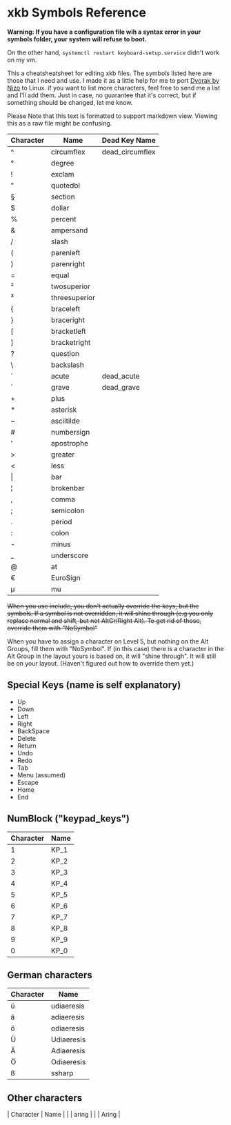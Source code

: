 # xkb Symbols Reference

**Warning: If you have a configuration file wih a syntax error in your symbols folder, your system will refuse to boot.**

On the other hand, `systemctl restart keyboard-setup.service` didn't work on my vm.

This a cheatsheatsheet for editing xkb files. The symbols listed here are those that I need and use.
I made it as a little help for me to port [Dvorak by Nizo](https://github.com/theNizo/DvorakByNizo-German) to Linux.
if you want to list more characters, feel free to send me a list and I'll add them.
Just in case, no guarantee that it's correct, but if something should be changed, let me know.

Please Note that this text is formatted to support markdown view. Viewing this as a raw file might be confusing.

| Character | Name | Dead Key Name |
|-|-|-|
| ^ | circumflex | dead_circumflex |
| ° | degree | |
| ! | exclam | |
| " | quotedbl | |
| § | section | |
| $ | dollar | |
| % | percent | |
| & | ampersand | |
| / | slash | |
| ( | parenleft | |
| ) | parenright | |
| = | equal | |
| ² | twosuperior | |
| ³ | threesuperior | |
| { | braceleft | |
| } | braceright | |
| \[ | bracketleft | |
| \] | bracketright | |
| ? | question | |
| \ | backslash | |
| ´ | acute | dead_acute |
| \` | grave | dead_grave |
| \+ | plus | |
| \* | asterisk | |
| ~ | asciitilde | |
| # | numbersign | |
| ' | apostrophe | |
| > | greater | |
| < | less | |
| \| | bar | |
| ¦ | brokenbar | |
| , | comma | |
| ; | semicolon | |
| . | period | |
| : | colon | |
| \- | minus | |
| _ | underscore | |
| @ | at | |
| € | EuroSign | |
| µ | mu | |

~~When you use include, you don't actually override the keys, but the symbols. If a symbol is not overridden, it will shine through (e.g you only replace normal and shift, but not AltGr/Right Alt). To get rid of those, override them with "NoSymbol"~~

When you have to assign a character on Level 5, but nothing on the Alt Groups, fill them with "NoSymbol". If (in this case) there is a character in the Alt Group in the layout yours is based on, it will "shine through". It will still be on your layout. (Haven't figured out how to override them yet.)

## Special Keys (name is self explanatory)

* Up
* Down
* Left
* Right
* BackSpace
* Delete
* Return
* Undo
* Redo
* Tab
* Menu (assumed)
* Escape
* Home
* End

## NumBlock ("keypad_keys")

| Character | Name |
|-|-|
| 1 | KP_1 |
| 2 | KP_2 |
| 3 | KP_3 |
| 4 | KP_4 |
| 5 | KP_5 |
| 6 | KP_6 |
| 7 | KP_7 |
| 8 | KP_8 |
| 9 | KP_9 |
| 0 | KP_0 |

## German characters

| Character | Name |
|-|-|
| ü | udiaeresis |
| ä | adiaeresis |
| ö | odiaeresis |
| Ü | Udiaeresis |
| Ä | Adiaeresis |
| Ö | Odiaeresis |
| ß | ssharp |

## Other characters

| Character | Name |
| | aring |
| | Aring |
